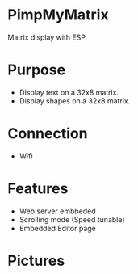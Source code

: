# PimpMyMatrix
Matrix display with ESP

# Purpose

 - Display text on a 32x8 matrix.
 - Display shapes on a 32x8 matrix.

# Connection

 - Wifi
 
# Features

 - Web server embbeded
 - Scrolling mode (Speed tunable)
 - Embedded Editor page

# Pictures
 
